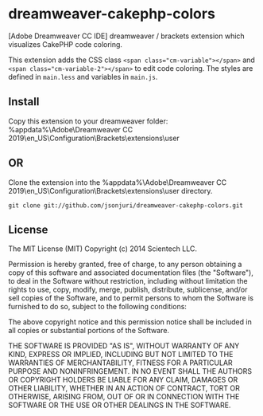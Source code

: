 dreamweaver-cakephp-colors
=======================

[Adobe Dreamweaver CC IDE] dreamweaver / brackets extension which visualizes CakePHP code coloring.

This extension adds the CSS class `<span class="cm-variable"></span>` and `<span class="cm-variable-2"></span>` to edit code coloring. 
The styles are defined in `main.less` and variables in `main.js`.

## Install

Copy this extension to your dreamweaver folder:
%appdata%\Adobe\Dreamweaver CC 2019\en_US\Configuration\Brackets\extensions\user

## OR

Clone the extension into the %appdata%\Adobe\Dreamweaver CC 2019\en_US\Configuration\Brackets\extensions\user directory.

    git clone git://github.com/jsonjuri/dreamweaver-cakephp-colors.git 
    
## License

The MIT License (MIT)
Copyright (c) 2014 Scientech LLC.
 
Permission is hereby granted, free of charge, to any person obtaining a copy of this software and associated documentation files (the "Software"), to deal in the Software without restriction, including without limitation the rights to use, copy, modify, merge, publish, distribute, sublicense, and/or sell copies of the Software, and to permit persons to whom the Software is furnished to do so, subject to the following conditions:
 
The above copyright notice and this permission notice shall be included in all copies or substantial portions of the Software.
 
THE SOFTWARE IS PROVIDED "AS IS", WITHOUT WARRANTY OF ANY KIND, EXPRESS OR IMPLIED, INCLUDING BUT NOT LIMITED TO THE WARRANTIES OF MERCHANTABILITY, FITNESS FOR A PARTICULAR PURPOSE AND NONINFRINGEMENT. IN NO EVENT SHALL THE AUTHORS OR COPYRIGHT HOLDERS BE LIABLE FOR ANY CLAIM, DAMAGES OR OTHER LIABILITY, WHETHER IN AN ACTION OF CONTRACT, TORT OR OTHERWISE, ARISING FROM, OUT OF OR IN CONNECTION WITH THE SOFTWARE OR THE USE OR OTHER DEALINGS IN THE SOFTWARE.
